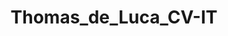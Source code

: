 ---
title: Thomas_de_Luca_CV-IT

tr_position: Posizione
tr_activities: Attività svolte
tr_technologies_used: Tecnologie usate

education:
  label: Formazione & Certificazioni
  entries:
    - time: 2010 - 2014
      field: <b class="kopje">Laurea triennale in Informatica</b>, Hogeschool van Amsterdam
    - time: 2019
      field: <a href="https://orienter.regione.emilia-romagna.it/qualifica/dettaglio/308#collapseuc3" target="_blank">Scheda Capacità e Conoscenze, Tecnico Informatico (UC3)</a>
    - time: 2020
      field: "<a href='https://www.youracclaim.com/badges/ca2ac504-91b9-4976-94cf-d821b87cd9fc' target='_blank'>MS Certified: Azure Fundamentals (AZ-900)</a>"
    - time: 2021
      field: "<a href='https://www.youracclaim.com/badges/bed93a5a-647a-4937-baaa-c78a425dc60f' target='_blank'>Linux Foundation Certified Sysadmin (LFCS)</a>"
    - time: 2024
      field: "<a href='https://app.myopenbadge.com/obadge-issuer-check/osTvBcdX-09de38ed9d8a32d00dbbe9b56c35fa74-TOfi-5' target='_blank'>EDSC DigComp 2.2</a>"

languages:
  label: Competenze linguistiche
  entries:
    - label: Inglese
      level: <i class='fa fa-fw fa-star'></i> <i class='fa fa-fw fa-star'></i> <i class='fa fa-fw fa-star'></i> <i class='fa fa-fw fa-star'></i> <i class='fa fa-fw fa-star'></i>
    - label: Olandese
      level: <i class='fa fa-fw fa-star'></i> <i class='fa fa-fw fa-star'></i> <i class='fa fa-fw fa-star'></i> <i class='fa fa-fw fa-star'></i> <i class='fa fa-fw fa-star'></i>
    - label: Italiano
      level: <i class='fa fa-fw fa-star'></i> <i class='fa fa-fw fa-star'></i> <i class='fa fa-fw fa-star'></i> <i class='fa fa-fw fa-star'></i> <i class='fa fa-fw fa-star'></i>
    - label: Portoghese
      level: <i class='fa fa-fw fa-star'></i> <i class='fa fa-fw fa-star'></i> <i class='fa fa-fw fa-star-o'></i> <i class='fa fa-fw fa-star-o'></i> <i class='fa fa-fw fa-star-o'></i>

tech:
  label: Competenze tecniche
  entries:
    Linguaggi: HTML, CSS, JavaScript, PHP, SQL, Python, Bash, Powershell
    Librerie & Framework: Bootstrap, jQuery, Vuejs, Nodejs, Laravel
    CMS & Site Generators: WordPress, GravCMS, Jekyll, Hugo
    Project management: Git, Redmine, YouTrack, Kaseya BMS
    Software di server: Windows, Linux, Virtualbox, VMWare, Apache
    Hardware: Raspberry Pi, Cambium Networks, stampanti Lexmark

work:
  label: Esperienza lavorativa
  sublabel: Riferimenti disponibili su richiesta. Visita <a href="https://thomasdeluca.nl/portfolio" target="_blank">thomasdeluca.nl/portfolio</a> per vedere vari progetti fatti da me.
  entries:
    - time: Mag. 2024 - Presente
      place: "<a href='https://essemmemultimedia.it/' target='_blank'>Essemme Multimedia</a>"
      position: Formatore ICT
      activities: Condurre percorsi formativi basati sui quadri di riferimento europeo DigComp 2.2 e DigCompEdu rivolti al personale scolastico, insegnando l'uso corretto ed efficace di vari strumenti digitali
    - time: Feb. 2021 - Presente
      place: "<a href='https://www.boolean.careers/' target='_blank'>Boolean Careers</a>"
      position: Teacher Assistant
      activities: Aiutare gli studenti del corso rispondendo alle loro domande e i loro dubbi su i linguaggi di programmazione, preparare e dare dei recap, controllare i compiti fatti dagli studenti
      technologies: Zoom, HTML, CSS, JS, MySQL, PHP, Laravel, Git
    - time: Ott. 2018 - Ago. 2023
      place: "<a href='https://www.insupport.it/' target='_blank'>InSupport</a>"
      position: Tecnico Informatico presso l'Amministrazione Provinciale di Forlì-Cesena
      activities: Configurazione server, risoluzione di problemi in remoto e sul posto, controllo di qualità di hardware, reinstallazione di sistemi operativi, scrivere documentazione tecnica e manuali per utenti
      technologies: Windows Server, IIS, Linux, Apache, VMWare, Python, Grafana, Ivanti
    - time: Gen. 2019 - Mag. 2019
      place: <a href='https://www.t-consulting.it/' target='_blank'>T-Consulting</a>
      position: Network Operations Center (NOC) Specialist
      activities: "Gestione e risoluzione di chiamate su computer e VM, sviluppato le fondamenta di <a href='https://globaldash.it/en-index.html' target='_blank'>Globaldash</a>: una SaaS che consente ad aziende di monitorare i propri clienti in modo più preciso ed efficiente."
      technologies: Windows AD, Kaseya Suite, Office365, Auvik, VMWare, SGBox, Laravel
    - time: Gen. 2018 - Lug. 2018
      place: <a href='https://www.sitel.com/' target='_blank'>Sitel</a>
      position: Agente di assistenza tecnica clienti per Lexmark
      activities: Risoluzione di problemi di stampanti per clienti, <a href="https://thomasdeluca.nl/portfolio/lexmark-webtool" target="_blank">sviluppato applicazione interna</a> per cercare le informazioni più velocemente riducendo così il tempo necessario per aiutare i clienti.
      technologies: "Siebel, Boldchat, LogMeIn, applicazione interna: Hugo e Python."
    - time: Mar. 2017 - Set. 2017<br />Lug. 2018 - Ago. 2018
      place: <a href='http://www.movementontheground.com/' target='_blank'>Movement on the Ground</a>
      position: Tecnico informatico (volontario)
      activities: Dare lezioni d'Inglese e di Informatica, cucinare, aiutare con pannelli solari e elettricità, gestione del sito web, riparazione computer, migliorare la connettività del WiFi
      technologies: Cambium, Ubiquity, RouterOS, Linux, WordPress, Grav CMS
    - time: Nov. 2014 - Lug. 2015<br />Feb. 2016 - Ago. 2016
      place: <a href='http://www.virtuagym.com/' target='_blank'>Virtuagym</a>
      position: Sviluppatore software
      activities: Sviluppare nuove funzionalità, risolvere bug, sviluppare l'API
      technologies: PHP, MySQL, JS/jQuery, HTML, CSS/Bootstrap, Laravel

internships:
  label: Tirocini curriculari
  entries:
    - time: Feb. 2014 - Giu. 2014
      place: <a href='http://www.knowhowww.nl/' target='_blank'>KnowHowww</a>, Paesi Bassi
      position: Sviluppatore WordPress
      activities: Gestione e sviluppo di siti di clienti
      technologies: WordPress, JS, HTML, CSS
    - time: Nov. 2013 - Gen. 2014
      place: <a href='http://www.ictindewolken.nl/' target='_blank'>ICT in de wolken</a>, Paesi Bassi
      position: Assistente docente
      activities: Insegnare alunni come sviluppare software
      technologies: Scratch, Java
    - time: Set. 2012 - Feb. 2013
      place: <a href='http://gen25.com/' target='_blank'>Gen25</a>, Paesi Bassi
      position: Sviluppatore software
      activities: Gestione dei siti dei clienti, sviluppo di plugin per il CMS, evaluare il CMS per usabilità.
      technologies: Gen25 CMS, PHP, JS, HTML, CSS

workaways:
  label: Work and Travel
  sublabel: Lavori a breve termine che ho avuto durante i miei viaggi in cambio di vitto e alloggio.
  entries:
    - time: Giu. 2019 - Set. 2019
      place: <b><a href='https://www.sattrestaurant.com/en' target='_blank'>Satt Restaurant (Icelandair Natura Hotel)</a></b>, Reykjavik, Islanda
      position: Cameriere
      activities: Servire i tavoli, preparare stanze per eventi
    - time: Nov. 2016 - Dic. 2016
      place: <b><a href='http://www.laterrerahostel.com/en/' target='_blank'>La Terrera Hostel</a></b>, Tenerife, Spagna
      position: Receptionista, Assistenza tecnica
      activities: Fare il check-in e checkout degli ospiti, pulire l'ostello, assistenza con Attività svolte informatiche
    - time: Nov. 2015 - Gen. 2016
      place: <b><a href='http://sevillabackpackers.es/' target='_blank'>Sevilla Backpackers Inn</a></b>, Sevilla, Spagna
      position: Addetto alle pulizie, cuoco
      activities: Pulire l'ostello, cucinare per ospiti e staff
    - time: Sep. 2015 - Oct. 2015
      place: <b><a href='http://www.lightsouthostel.com/' target='_blank'>Lights Out Hostel</a></b>, Malaga, Spagna
      position: Receptionista, addetto alle pulizie, barista
      activities: Fare il check-in e checkout degli ospiti, turni di notte, vendita bevande

# gdpr: Autorizzo il trattamento dei dati personali contenuti nel mio curriculum vitae in base all’art. 13 del D. Lgs. 196/2003 e all’art. 13 GDPR 679/16.

extends: _layouts.cv
---